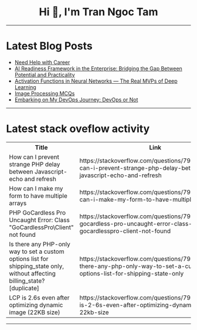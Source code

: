 <h1 align="center">Hi 👋, I'm Tran Ngoc Tam</h1>

---

# Latest Blog Posts 
<!-- BLOG-POST-LIST:START -->
- [Need Help with Career](https://dev.to/mkfrd/need-help-with-career-1l05)
- [AI Readiness Framework in the Enterprise: Bridging the Gap Between Potential and Practicality](https://dev.to/kapusto/ai-readiness-framework-in-the-enterprise-bridging-the-gap-between-potential-and-practicality-pah)
- [Activation Functions in Neural Networks — The Real MVPs of Deep Learning](https://dev.to/satyam_gupta/activation-functions-in-neural-networks-the-real-mvps-of-deep-learning-26g6)
- [Image Processing MCQs](https://dev.to/aniruddhaadak_/image-processing-mcqs-29gn)
- [Embarking on My DevOps Journey: DevOps or Not](https://dev.to/timiajiboye/embarking-on-my-devops-journey-3fla)
<!-- BLOG-POST-LIST:END -->

---

# Latest stack oveflow activity
<table>
  <tr><th>Title</th><th>Link</th></tr>
  <!-- STACKOVERFLOW:START --><tr><td>How can I prevent strange PHP delay between Javascript-echo and refresh</td><td>https://stackoverflow.com/questions/79644353/how-can-i-prevent-strange-php-delay-between-javascript-echo-and-refresh</td></tr><tr><td>How can I make my form to have multiple arrays</td><td>https://stackoverflow.com/questions/79643978/how-can-i-make-my-form-to-have-multiple-arrays</td></tr><tr><td>PHP GoCardless Pro Uncaught Error: Class &quot;GoCardlessPro\Client&quot; not found</td><td>https://stackoverflow.com/questions/79643917/php-gocardless-pro-uncaught-error-class-gocardlesspro-client-not-found</td></tr><tr><td>Is there any PHP-only way to set a custom options list for shipping_state only, without affecting billing_state? [duplicate]</td><td>https://stackoverflow.com/questions/79643898/is-there-any-php-only-way-to-set-a-custom-options-list-for-shipping-state-only</td></tr><tr><td>LCP is 2.6s even after optimizing dynamic image &lpar;22KB size&rpar;</td><td>https://stackoverflow.com/questions/79643656/lcp-is-2-6s-even-after-optimizing-dynamic-image-22kb-size</td></tr><!-- STACKOVERFLOW:END -->
</table>

---



